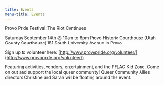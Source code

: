 ```yaml
---
title: Events
menu-title: Events
---
```


Provo Pride Festival: The Riot Continues

Saturday September 14th @ 10am to 6pm
Provo Historic Courthouse (Utah County Courthouse) 151 South University Avenue in Provo

Sign up to volunteer here: [http://www.provopride.org/volunteer/](http://www.provopride.org/volunteer/)

Featuring activities, vendors, entertainment, and the PFLAG Kid Zone.  Come on out and support the local queer community! Queer Community Allies directors Christine and Sarah will be floating around the event. 

